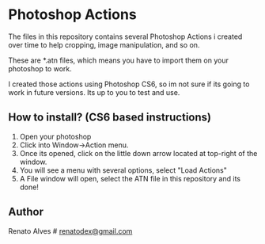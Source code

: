 Photoshop Actions
=======================

The files in this repository contains several Photoshop Actions i created over time to help cropping, image manipulation, and so on.

These are *.atn files, which means you have to import them on your photoshop to work.

I created those actions using Photoshop CS6, so im not sure if its going to work in future versions. Its up to you to test and use.

## How to install? (CS6 based instructions)

1) Open your photoshop
2) Click into Window->Action menu.
3) Once its opened, click on the little down arrow located at top-right of the window.
4) You will see a menu with several options, select "Load Actions"
5) A File window will open, select the ATN file in this repository and its done!

## Author

Renato Alves # renatodex@gmail.com